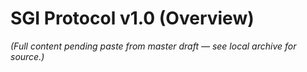 # SGI Protocol v1.0 (Overview)

_(Full content pending paste from master draft — see local archive for source.)_

